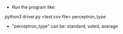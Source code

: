 - Run the program like:

python3 driver.py <train file> <test.csv file> perceptron_type

- "perceptron_type" can be: standard, voted, average